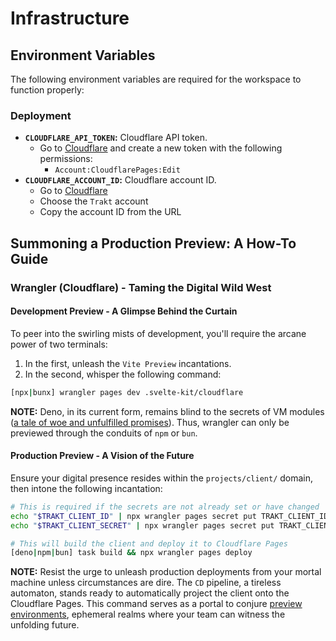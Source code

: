 # Infrastructure

## Environment Variables

The following environment variables are required for the workspace to function
properly:

### Deployment

- **`CLOUDFLARE_API_TOKEN`:** Cloudflare API token.
  - Go to [Cloudflare](https://dash.cloudflare.com/profile/api-tokens) and
    create a new token with the following permissions:
    - `Account:CloudflarePages:Edit`
- **`CLOUDFLARE_ACCOUNT_ID`:** Cloudflare account ID.
  - Go to [Cloudflare](https://dash.cloudflare.com/)
  - Choose the `Trakt` account
  - Copy the account ID from the URL

## Summoning a Production Preview: A How-To Guide

### Wrangler (Cloudflare) - Taming the Digital Wild West

#### Development Preview - A Glimpse Behind the Curtain

To peer into the swirling mists of development, you'll require the arcane power
of two terminals:

1. In the first, unleash the `Vite Preview` incantations.
2. In the second, whisper the following command:

```sh
[npx|bunx] wrangler pages dev .svelte-kit/cloudflare
```

**NOTE:** Deno, in its current form, remains blind to the secrets of VM modules
([a tale of woe and unfulfilled promises](https://github.com/denoland/deno/issues/26349)).
Thus, wrangler can only be previewed through the conduits of `npm` or `bun`.

#### Production Preview - A Vision of the Future

Ensure your digital presence resides within the `projects/client/` domain, then
intone the following incantation:

```sh
# This is required if the secrets are not already set or have changed
echo "$TRAKT_CLIENT_ID" | npx wrangler pages secret put TRAKT_CLIENT_ID
echo "$TRAKT_CLIENT_SECRET" | npx wrangler pages secret put TRAKT_CLIENT_SECRET

# This will build the client and deploy it to Cloudflare Pages
[deno|npm|bun] task build && npx wrangler pages deploy
```

**NOTE:** Resist the urge to unleash production deployments from your mortal
machine unless circumstances are dire. The `CD` pipeline, a tireless automaton,
stands ready to automatically project the client onto the Cloudflare Pages. This
command serves as a portal to conjure
[preview environments](https://developers.cloudflare.com/pages/configuration/preview-deployments/),
ephemeral realms where your team can witness the unfolding future.
